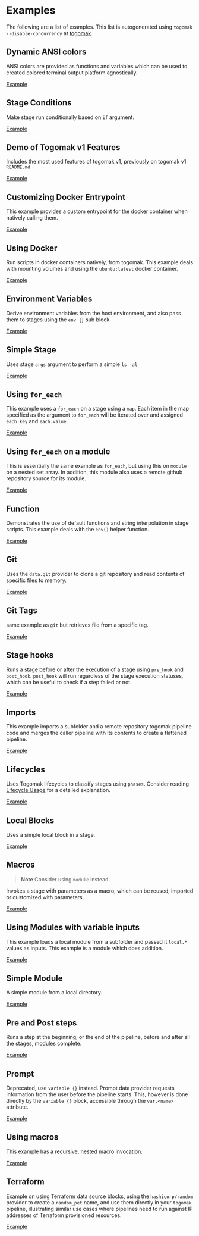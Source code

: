 # Examples
The following are a list of examples. This list is autogenerated using `togomak --disable-concurrency` at [togomak](./togomak.hcl).

## Dynamic ANSI colors
ANSI colors are provided as functions and variables 
which can be used to created colored terminal output
platform agnostically.

[Example](./ansi)

## Stage Conditions
Make stage run conditionally based on `if` argument.

[Example](./conditions)

## Demo of Togomak v1 Features
Includes the most used features of togomak v1, previously on togomak v1 
`README.md`

[Example](./demo)

## Customizing Docker Entrypoint
This example provides a custom entrypoint for the docker 
container when natively calling them.

[Example](./docker-entrypoint)

## Using Docker
Run scripts in docker containers natively, from togomak.
This example deals with mounting volumes and using the `ubuntu:latest`
docker container.

[Example](./docker)

## Environment Variables
Derive environment variables from the host environment, and 
also pass them to stages using the `env {}` sub block.

[Example](./env)

## Simple Stage
Uses stage `args` argument to perform a simple `ls -al`

[Example](./files)

## Using `for_each`
This example uses a `for_each` on a stage using a `map`.
Each item in the map specified as the argument to `for_each`
will be iterated over and assigned `each.key` and `each.value`.

[Example](./for-each-map)

## Using `for_each` on a module
This is essentially the same example as `for_each`, but using 
this on `module` on a nested set array. 
In addition, this module also uses a remote github repository 
source for its module.

[Example](./for-each-module)

## Function
Demonstrates the use of default functions and string interpolation 
in stage scripts. This example deals with the `env()` helper function.

[Example](./functions)

## Git
Uses the `data.git` provider to clone a git repository and 
read contents of specific files to memory.

[Example](./git)

## Git Tags
same example as `git` but retrieves file from a specific tag.

[Example](./git_tags)

## Stage hooks
Runs a stage before or after the execution of a stage using 
`pre_hook` and `post_hook`. `post_hook` will run regardless of the stage execution statuses, 
which can be useful to check if a step failed or not. 

[Example](./hooks)

## Imports
This example imports a subfolder and a remote repository togomak pipeline code
and merges the caller pipeline with its contents to create a flattened pipeline.

[Example](./import)

## Lifecycles
Uses Togomak lifecycles to classify stages using `phases`.
Consider reading [Lifecycle Usage](https://togomak.srev.in/docs/cli/usage)
for a detailed explanation.

[Example](./lifecycles)

## Local Blocks
Uses a simple local block in a stage.

[Example](./locals)

## Macros
> **Note**
> Consider using `module` instead. 

Invokes a stage with parameters as a macro, which can be reused, imported or customized with parameters.

[Example](./macros)

## Using Modules with variable inputs
This example loads a local module from a subfolder 
and passed it `local.*` values as inputs.
This example is a module which does addition.

[Example](./module-local)

## Simple Module
A simple module from a local directory.

[Example](./modules)

## Pre and Post steps
Runs a step at the beginning, or the end of the pipeline, before 
and after all the stages, modules complete.

[Example](./pre-post)

## Prompt
Deprecated, use `variable {}` instead.
Prompt data provider requests information from the user 
before the pipeline starts. This, however is done directly by 
the `variable {}` block, accessible through the `var.<name>`
attribute.

[Example](./prompt)

## Using macros
This example has a recursive, nested macro invocation.

[Example](./recursive)

## Terraform
Example on using Terraform data source blocks, using the `hashicorp/random`
provider to create a `random_pet` name, and use them directly in your 
`togomak` pipeline, illustrating similar use cases where pipelines need 
to run against IP addresses of Terraform provisioned resources.

[Example](./terraform)

